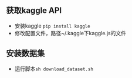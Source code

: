 
## 获取kaggle API
* 安装kaggle `pip install kaggle`
* 修改配置文件，路径~/.kaggle下kaggle.js的文件
## 安装数据集
* 运行脚本`sh download_dataset.sh`